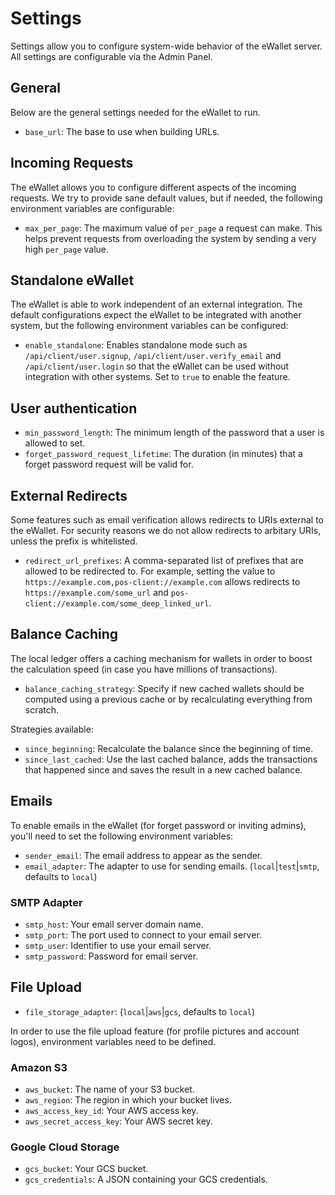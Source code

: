 # Settings

Settings allow you to configure system-wide behavior of the eWallet server. All settings are configurable via the Admin Panel.

## General

Below are the general settings needed for the eWallet to run.

- `base_url`: The base to use when building URLs.

## Incoming Requests

The eWallet allows you to configure different aspects of the incoming requests.
We try to provide sane default values, but if needed, the following environment variables are configurable:

- `max_per_page`: The maximum value of `per_page` a request can make. This helps prevent requests from overloading the system by sending a very high `per_page` value.

## Standalone eWallet

The eWallet is able to work independent of an external integration. The default configurations expect the eWallet to be integrated with another system, but the following environment variables can be configured:

- `enable_standalone`: Enables standalone mode such as `/api/client/user.signup`, `/api/client/user.verify_email` and `/api/client/user.login` so that the eWallet can be used without integration with other systems. Set to `true` to enable the feature.

## User authentication

- `min_password_length`: The minimum length of the password that a user is allowed to set.
- `forget_password_request_lifetime`: The duration (in minutes) that a forget password request will be valid for.

## External Redirects

Some features such as email verification allows redirects to URIs external to the eWallet. For security reasons we do not allow redirects to arbitary URIs, unless the prefix is whitelisted.

- `redirect_url_prefixes`: A comma-separated list of prefixes that are allowed to be redirected to. For example, setting the value to `https://example.com,pos-client://example.com` allows redirects to `https://example.com/some_url` and `pos-client://example.com/some_deep_linked_url`.

## Balance Caching

The local ledger offers a caching mechanism for wallets in order to boost the calculation speed (in case you have millions of transactions).

- `balance_caching_strategy`: Specify if new cached wallets should be computed using a previous cache or by recalculating everything from scratch.

Strategies available:

- `since_beginning`: Recalculate the balance since the beginning of time.
- `since_last_cached`: Use the last cached balance, adds the transactions that happened since and saves the result in a new cached balance.

## Emails

To enable emails in the eWallet (for forget password or inviting admins), you'll need to set the following environment variables:

- `sender_email`: The email address to appear as the sender.
- `email_adapter`: The adapter to use for sending emails. (`local`|`test`|`smtp`, defaults to `local`)

### SMTP Adapter

- `smtp_host`: Your email server domain name.
- `smtp_port`: The port used to connect to your email server.
- `smtp_user`: Identifier to use your email server.
- `smtp_password`: Password for email server.

## File Upload

- `file_storage_adapter`: (`local`|`aws`|`gcs`, defaults to `local`)

In order to use the file upload feature (for profile pictures and account logos), environment variables need to be defined.

### Amazon S3

- `aws_bucket`: The name of your S3 bucket.
- `aws_region`: The region in which your bucket lives.
- `aws_access_key_id`: Your AWS access key.
- `aws_secret_access_key`: Your AWS secret key.

### Google Cloud Storage

- `gcs_bucket`: Your GCS bucket.
- `gcs_credentials`: A JSON containing your GCS credentials.
